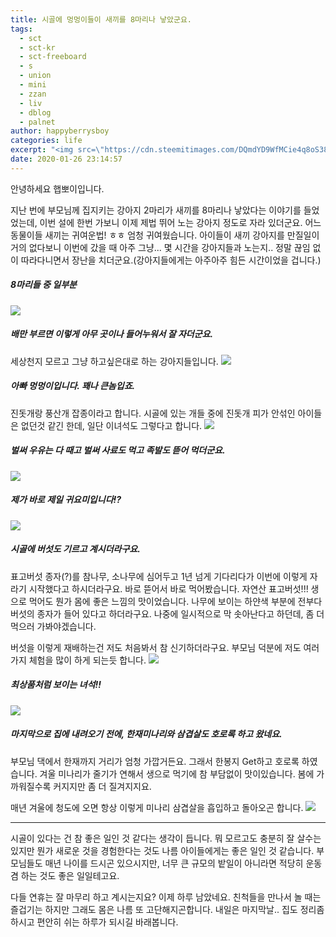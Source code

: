 ```yaml
---
title: 시골에 멍멍이들이 새끼를 8마리나 낳았군요.
tags:
  - sct
  - sct-kr
  - sct-freeboard
  - s
  - union
  - mini
  - zzan
  - liv
  - dblog
  - palnet
author: happyberrysboy
categories: life
excerpt: "<img src=\"https://cdn.steemitimages.com/DQmdYD9WfMCie4q8oS38CcgASFELRUnAP5u2xauDsWgUZEQ/image.png\" />\r\n안녕하세요 햅뽀이입니다.  지난 번에 부모님께 집지키는 강아지 2마리가 새끼를 8마리나 낳았다는 이야기를 들었었는데, 이번 설에 한번 가보니 이제 제법 뛰어 노는 강아지 정도로 자라 있더군요. 어느 동물이들 새끼는 귀여운법! ㅎㅎ 엄청 귀여웠습니다. 아이들이 새끼 강아지를 만질일이 거의 없다보니 이번에 갔을 때 아주 그냥... 몇 시간을 강아지들과 노는지......"
date: 2020-01-26 23:14:57
---
```


안녕하세요 햅뽀이입니다.

지난 번에 부모님께 집지키는 강아지 2마리가 새끼를 8마리나 낳았다는 이야기를 들었었는데, 이번 설에 한번 가보니 이제 제법 뛰어 노는 강아지 정도로 자라 있더군요. 어느 동물이들 새끼는 귀여운법! ㅎㅎ 엄청 귀여웠습니다. 아이들이 새끼 강아지를 만질일이 거의 없다보니 이번에 갔을 때 아주 그냥... 몇 시간을 강아지들과 노는지.. 정말 끊임 없이 따라다니면서 장난을 치더군요.(강아지들에게는 아주아주 힘든 시간이었을 겁니다.)

##### 8마리들 중 일부분
![](https://cdn.steemitimages.com/DQmdYD9WfMCie4q8oS38CcgASFELRUnAP5u2xauDsWgUZEQ/image.png)

##### 배만 부르면 이렇게 아무 곳이나 들어누워서 잘 자더군요.
세상천지 모르고 그냥 하고싶은대로 하는 강아지들입니다. 
![](https://cdn.steemitimages.com/DQmaofe8ur33vCQeW99bguHyRTRUgHKf35v7cRG5eqzU62i/image.png)

##### 아빠 멍멍이입니다. 꽤나 큰놈입죠.
진돗개랑 풍산개 잡종이라고 합니다. 시골에 있는 개들 중에 진돗개 피가 안섞인 아이들은 없던것 같긴 한데, 일단 이녀석도 그렇다고 합니다. 
![](https://cdn.steemitimages.com/DQma3SqqdwbVDW1wZvAajnp6h5GXrJNAkbsmPoF7vkoXks3/image.png)

##### 벌써 우유는 다 때고 벌써 사료도 먹고 족발도 뜯어 먹더군요.
![](https://cdn.steemitimages.com/DQmd3hhAGTvPUHfQBPEV94P7Km7YTcF9Rt9jD1kMH5xEokz/image.png)

##### 제가 바로 제일 귀요미입니다!? 
![](https://cdn.steemitimages.com/DQmdtFRgxmqBEQ2JuQS47BBwFdgYNaiDwrRhBMBMwBj68b4/image.png)

##### 시골에 버섯도 기르고 계시더라구요. 
표고버섯 종자(?)를 참나무, 소나무에 심어두고 1년 넘게 기다리다가 이번에 이렇게 자라기 시작했다고 하시더라구요. 바로 뜯어서 바로 먹어봤습니다. 자연산 표고버섯!!! 생으로 먹어도 뭔가 몸에 좋은 느낌의 맛이었습니다. 
나무에 보이는 하얀색 부분에 전부다 버섯의 종자가 들어 있다고 하더라구요. 나중에 일시적으로 막 솟아난다고 하던데, 좀 더 먹으러 가봐야겠습니다.

버섯을 이렇게 재배하는건 저도 처음봐서 참 신기하더라구요. 부모님 덕분에 저도 여러가지 체험을 많이 하게 되는듯 합니다.
![](https://cdn.steemitimages.com/DQmVGxTqjpNbh1FVDLbxAvPTQodixakS9pyiPnYa3ZvdJzg/image.png)

##### 최상품처럼 보이는 녀석!!
![](https://cdn.steemitimages.com/DQmRE9KhQfYpb3mNW8UUiKDMoHpx3s9LuBUk9VZDwLVZQFi/image.png)

##### 마지막으로 집에 내려오기 전에, 한재미나리와 삼겹살도 호로록 하고 왔네요.
부모님 댁에서 한재까지 거리가 엄청 가깝거든요. 그래서 한봉지 Get하고 호로록 하였습니다. 겨울 미나리가 줄기가 연해서 생으로 먹기에 참 부담없이 맛이있습니다. 봄에 가까워질수록 커지지만 좀 더 질겨지지요.

매년 겨울에 청도에 오면 항상 이렇게 미나리 삼겹살을 흡입하고 돌아오곤 합니다.
![](https://cdn.steemitimages.com/DQmddMu627SFrQGRtFAUNhZp5mCAV5GSvZTH4BzawKTQ3Vr/image.png)

___

시골이 있다는 건 참 좋은 일인 것 같다는 생각이 듭니다. 뭐 모르고도 충분히 잘 살수는 있지만 뭔가 새로운 것을 경험한다는 것도 나름 아이들에게는 좋은 일인 것 같습니다. 부모님들도 매년 나이를 드시곤 있으시지만, 너무 큰 규모의 밭일이 아니라면 적당히 운동 겸 하는 것도 좋은 일일테고요. 

다들 연휴는 잘 마무리 하고 계시는지요? 이제 하루 남았네요. 친척들을 만나서 놀 때는 즐겁기는 하지만 그래도 몸은 나름 또 고단해지곤합니다. 내일은 마지막날.. 집도 정리좀 하시고 편안히 쉬는 하루가 되시길 바래봅니다.